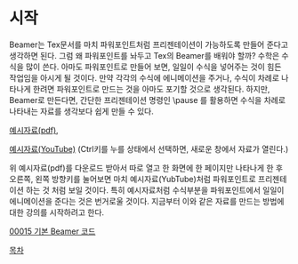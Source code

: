 # 시작

Beamer는 Tex문서를 마치 파워포인트처럼 프리젠테이션이 가능하도록 만들어 준다고 생각하면 된다. 그럼 왜 파워포인트를 놔두고 Tex의 Beamer를 배워야 할까? 수학은 수식을 많이 쓴다. 아마도 파워포인트로 만들어 보면, 일일이 수식을 넣어주는 것이 힘든 작업임을 아시게 될 것이다. 만약 각각의 수식에 에니메이션을 주거나, 수식이 차례로 나타나게 한려면 파워포인트로 만드는 것을 아마도 포기할 것으로 생각된다. 하지만, Beamer로 만든다면, 간단한 프리젠테이션 명령인 \pause 를 활용하면 수식을 차례로 나타내는 자료를 생각보다 쉽게 만들 수 있다.

[예시자료(pdf)](./2018122901.pdf), 

[예시자료(YouTube)](https://youtu.be/RSxLUSVZPvY) 
(Ctrl키를 누를 상태에서 선택하면, 새로운 창에서 자료가 열린다.)

위 예시자료(pdf)를 다운로드 받아서 따로 열고 한 화면에 한 페이지만 나타나게 한 후 오른쪽, 왼쪽 방향키를 눌어보면 마치 예시자료(YubTube)처럼 파워포인트로 프리젠테이션 하는 것 처럼 보일 것이다. 특히 예시자료처럼 수식부분을 파워포인트에서 일일이 에니메이션을 준다는 것은 번거로울 것이다.
지금부터 이와 같은 자료를 만드는 방법에 대한 강의를 시작하려고 한다.

[00015 기본 Beamer 코드](./00015_기본_Beamer_코드.md)

[목차](./README.md)
